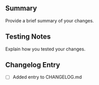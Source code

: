 ## Summary
Provide a brief summary of your changes.

## Testing Notes
Explain how you tested your changes.

## Changelog Entry
- [ ] Added entry to CHANGELOG.md
